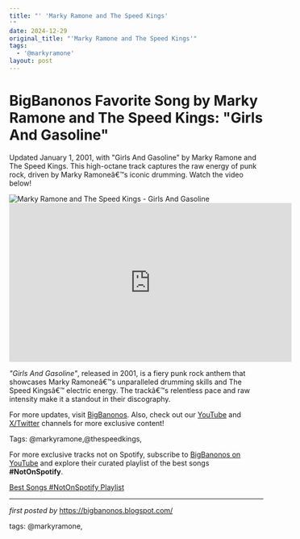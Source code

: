 ```yaml
---
title: "' 'Marky Ramone and The Speed Kings'
'"
date: 2024-12-29
original_title: "'Marky Ramone and The Speed Kings'"
tags:
  - '@markyramone'
layout: post
---
```

<!-- Title of the Post -->
<h1 >BigBanonos Favorite Song by Marky Ramone and The Speed Kings: "Girls And Gasoline"</h1> <!-- Introductory Text -->
<p >Updated January 1, 2001, with "Girls And Gasoline" by Marky Ramone and The Speed Kings. This high-octane track captures the raw energy of punk rock, driven by Marky Ramoneâ€™s iconic drumming. Watch the video below!</p> <!-- Featured Image -->
<div > <img src="https://i.scdn.co/image/ab67616d0000b273dfe4d0ce0ad250b015b57f2f" alt="Marky Ramone and The Speed Kings - Girls And Gasoline" />
</div> <!-- YouTube Video Embed -->
<div > <iframe width="560" height="315" src="https://www.youtube.com/embed/apEGqkGyltw" frameborder="0" allowfullscreen></iframe>
</div> <!-- Song Information -->
<div > <p><em>"Girls And Gasoline"</em>, released in 2001, is a fiery punk rock anthem that showcases Marky Ramoneâ€™s unparalleled drumming skills and The Speed Kingsâ€™ electric energy. The trackâ€™s relentless pace and raw intensity make it a standout in their discography.</p>
</div> <!-- Footer Links -->
<div > <p>For more updates, visit <a href="https://bigbanonos.blogspot.com/" target="_blank">BigBanonos</a>. Also, check out our <a href="https://www.youtube.com/@BigBanonos" target="_blank">YouTube</a> and <a href="https://x.com/bigbanonos" target="_blank">X/Twitter</a> channels for more exclusive content!</p>
</div> <!-- Tags -->
<p >Tags: @markyramone,@thespeedkings,</p>


<!--Subscribe and Playlist Links-->
<div>
    <p>For more exclusive tracks not on Spotify, subscribe to <a href="https://www.youtube.com/@BigBanonos" target="_blank">BigBanonos on YouTube</a> and explore their curated playlist of the best songs <strong>#NotOnSpotify</strong>.</p>
    <p><a href="https://www.youtube.com/playlist?list=PLtuNtuTatqI0kFahUCbtbfenC_ET5O_tr" target="_blank">Best Songs #NotOnSpotify Playlist<br /></a></p></div>

<hr />

<p><em>first posted by</em> <a href="https://bigbanonos.blogspot.com/" rel="noopener" target="_new">https://bigbanonos.blogspot.com/</a></p>

<p>tags: @markyramone,</p>
